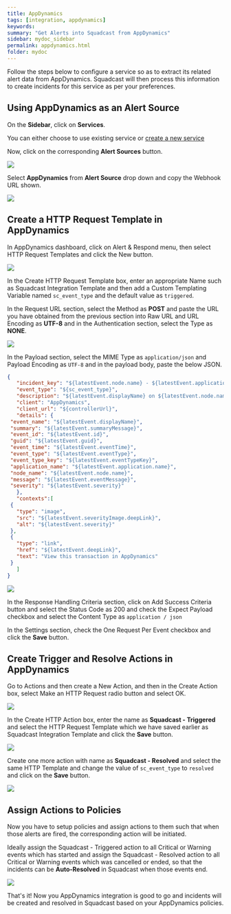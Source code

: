```yaml
---
title: AppDynamics
tags: [integration, appdynamics]
keywords:
summary: "Get Alerts into Squadcast from AppDynamics"
sidebar: mydoc_sidebar
permalink: appdynamics.html
folder: mydoc
---
```


Follow the steps below to configure a service so as to extract its related alert data from AppDynamics. Squadcast will then process this information to create incidents for this service as per your preferences.

## Using AppDynamics as an Alert Source

On the **Sidebar**, click on **Services**.

You can either choose to use existing service or [create a new service](adding-a-service.html)

Now, click on the corresponding **Alert Sources** button.

![](images/integration_1.png)

Select **AppDynamics** from  **Alert Source** drop down and copy the Webhook URL shown.

![](images/appdynamics_1.png)

## Create a HTTP Request Template in AppDynamics
In AppDynamics dashboard, click on Alert & Respond menu, then select HTTP Request Templates and click the New button.

![](images/appdynamics_2.png)

In the Create HTTP Request Template box, enter an appropriate Name such as Squadcast Integration Template and then add a Custom Templating Variable named `sc_event_type` and the default value as `triggered`. 

In the Request URL section, select the Method as **POST** and paste the URL you have obtained from the previous section into Raw URL and URL Encoding as **UTF-8** and in the Authentication section, select the Type as **NONE**.

![](images/appdynamics_3.png)

In the Payload section, select the MIME Type as `application/json` and Payload Encoding as `UTF-8` and in the payload body, paste the below JSON.

```json
{    
   "incident_key": "${latestEvent.node.name} - ${latestEvent.application.name}",
   "event_type": "${sc_event_type}",
   "description": "${latestEvent.displayName} on ${latestEvent.node.name}",
   "client": "AppDynamics",
   "client_url": "${controllerUrl}",
   "details": {
 "event_name": "${latestEvent.displayName}",
 "summary": "${latestEvent.summaryMessage}",
 "event_id": "${latestEvent.id}",
 "guid": "${latestEvent.guid}",
 "event_time": "${latestEvent.eventTime}",
 "event_type": "${latestEvent.eventType}",
 "event_type_key": "${latestEvent.eventTypeKey}",
 "application_name": "${latestEvent.application.name}",
 "node_name": "${latestEvent.node.name}",
 "message": "${latestEvent.eventMessage}",
 "severity": "${latestEvent.severity}"
   },
   "contexts":[
 {
   "type": "image",
   "src": "${latestEvent.severityImage.deepLink}",
   "alt": "${latestEvent.severity}"
 },
 {
   "type": "link",
   "href": "${latestEvent.deepLink}",
   "text": "View this transaction in AppDynamics"
 }
   ]
}
```

![](images/appdynamics_4.png)

In the Response Handling Criteria section, click on Add Success Criteria button and select the Status Code as 200 and check the Expect Payload checkbox and select the Content Type as `application / json `

In the Settings section, check the One Request Per Event checkbox and click the **Save** button.

## Create Trigger and Resolve Actions in AppDynamics
Go to Actions and then create a New Action,  and then in the Create Action box, select Make an HTTP Request radio button and select OK.

![](images/appdynamics_5.png)

In the Create HTTP Action box, enter the name as **Squadcast - Triggered** and select the HTTP Request Template which we have saved earlier as Squadcast Integration Template and click the **Save** button.

![](images/appdynamics_6.png)

Create one more action with name as **Squadcast - Resolved** and select the same HTTP Template and change the value of `sc_event_type` to `resolved` and click on the **Save** button.

![](images/appdynamics_7.png)

## Assign Actions to Policies
Now you have to setup policies and assign actions to them such that when those alerts are fired, the corresponding action will be initiated.

Ideally assign the Squadcast - Triggered action to all Critical or Warning events which has started and assign the Squadcast - Resolved action to all Critical or Warning events which was cancelled or ended, so that the incidents can be **Auto-Resolved** in Squadcast when those events end.

![](images/appdynamics_8.png)

That's it! Now you AppDynamics integration is good to go and incidents will be created and resolved in Squadcast based on your AppDynamics policies.